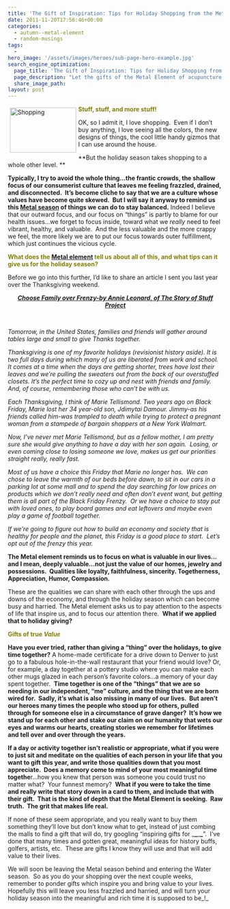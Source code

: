 ```yaml
---
title: 'The Gift of Inspiration: Tips for Holiday Shopping from the Metal Element'
date: 2011-11-20T17:56:46+00:00
categories:
  - autumn--metal-element
  - random-musings
tags:
  -
hero_image: '/assets/images/heroes/sub-page-hero-example.jpg'
search_engine_optimization:
  page_title: 'The Gift of Inspiration: Tips for Holiday Shopping from the Metal Element '
  page_description: "Let the gifts of the Metal Element of acupuncture theory, guide our own gift giving this holiday season. Let's keep things SANE and inspiring! "
  share_image_path:
layout: post
---
```

<p style="text-align: left;">
  <img src="http://ih.constantcontact.com/fs085/1102844965003/img/93.jpg" alt="Shopping" width="155" height="105" align="left" border="0" hspace="5" vspace="5" /><strong><span style="color: #808000;">Stuff, stuff, and more stuff!</span> </strong>
</p>

<p style="text-align: left;">
  OK, so I admit it, I love shopping.  Even if I don&#8217;t buy anything, I love seeing all the colors, the new designs of things, the cool little handy gizmos that I can use around the house.
</p>

**But the holiday season takes shopping to a whole other level. ** 

**Typically, I try to avoid the whole thing&#8230;the frantic crowds, the shallow focus of our consumerist culture that leaves me feeling frazzled, drained, and disconnected.  It&#8217;s become cliche to say that we are a culture whose values have become quite skewed.  But I will say it anyway to remind us this [Metal season](http://www.wisdomwaysacupuncture.com/2016/11/05/metal-season-the-time-for-learning-about-letting-go-but-that-whats-of-value-remains/) of things we can do to stay balanced.** Indeed I believe that our outward focus, and our focus on &#8220;things&#8221; is partly to blame for our health issues&#8230;we forget to focus inside, toward what we _really_ need to feel vibrant, healthy, and valuable.  And the less valuable and the more crappy we feel, the more likely we are to put our focus towards outer fulfillment, which just continues the vicious cycle.

<span style="color: #808000;"><strong>What does the <a href="http://www.wisdomwaysacupuncture.com/2017/10/15/metal-element-video-live/">Metal element</a> tell us about all of this, and what tips can it give us for the holiday season?</strong> </span>

Before we go into this further, I&#8217;d like to share an article I sent you last year over the Thanksgiving weekend.

<div style="text-align: center;">
  <a href="https://storyofstuff.org/blog/choose-family-over-frenzy-2/"><strong><em>Choose Family over Frenzy-by Annie Leonard, of The Story of Stuff Project</em></strong></a>
</div>

&nbsp;

_Tomorrow, in the United States, families and friends will gather around tables large and small to give Thanks together._

_Thanksgiving is one of my favorite holidays (revisionist history aside). It is two full days during which many of us are liberated from work and school. It comes at a time when the days are getting shorter, trees have lost their leaves and we&#8217;re pulling the sweaters out from the back of our overstuffed closets. It&#8217;s the perfect time to cozy up and nest with friends and family. And, of course, remembering those who can&#8217;t be with us._

_Each Thanksgiving, I think of Marie Tellismond. Two years ago on Black Friday, Marie lost her 34 year-old son, Jdimytai Damour. Jimmy-as his friends called him-was trampled to death while trying to protect a pregnant woman from a stampede of bargain shoppers at a New York Walmart._

_Now, I&#8217;ve never met Marie Tellismond, but as a fellow mother, I am pretty sure she would give anything to have a day with her son again.  Losing, or even coming close to losing someone we love, makes us get our priorities straight really, really fast._

_Most of us have a choice this Friday that Marie no longer has.  We can chose to leave the warmth of our beds before dawn, to sit in our cars in a parking lot at some mall and to spend the day searching for low prices on products which we don&#8217;t really need and often don&#8217;t event want, but getting them is all part of the Black Friday Frenzy.  Or we have a choice to stay put with loved ones, to play board games and eat leftovers and maybe even play a game of football together._

_If we&#8217;re going to figure out how to build an economy and society that is healthy for people and the planet, this Friday is a good place to start.  Let&#8217;s opt out of the frenzy this year._

**The Metal element reminds us to focus on what is valuable in our lives&#8230;and I mean, deeply valuable&#8230;not just the value of our homes, jewelry and possessions.  Qualities like loyalty, faithfulness, sincerity. Togetherness, Appreciation, Humor, Compassion.**

These are the qualities we can share with each other through the ups and downs of the economy, and through the holiday season which can become busy and harried. The Metal element asks us to pay attention to the aspects of life that inspire us, and to focus our attention there.  **What if we applied that to holiday giving?** 

<span style="color: #808000;"><strong>Gifts of true <em>Value</em></strong></span>

**Have you ever tried, rather than giving a &#8220;thing&#8221; over the holidays, to give time together?** A home-made certificate for a drive down to Denver to just go to a fabulous hole-in-the-wall restaurant that your friend would love? Or, for example, a day together at a pottery studio where you can make each other mugs glazed in each person&#8217;s favorite colors&#8230;a memory of your day spent together.  **Time together is one of the &#8220;things&#8221; that we are so needing in our independent, &#8220;me&#8221; culture, and the thing that we are born wired for.  Sadly, it&#8217;s what is also missing in many of our lives.  But aren&#8217;t our heroes many times the people who stood up for others, pulled through for someone else in a circumstance of grave danger?  It&#8217;s how we stand up for each other and stake our claim on our humanity that wets our eyes and warms our hearts, creating stories we remember for lifetimes and tell over and over through the years.** 

**If a day or activity together isn&#8217;t realistic or appropriate, what if you were to just sit and meditate on the qualities of each person in your life that you want to gift this year, and write those qualities down that you most appreciate.  Does a memory come to mind of your most meaningful time togethe**r&#8230;how you knew that person was someone you could trust no matter what?  Your funnest memory?  **What if you were to take the time and really write that story down in a card to them, and include that with their gift.  That is the kind of depth that the Metal Element is seeking.  Raw truth.  The grit that makes life real.**

If none of these seem appropriate, and you really want to buy them something they&#8217;ll love but don&#8217;t know what to get, instead of just combing the malls to find a gift that will do, try googling &#8220;inspiring gifts for \___\___\___\___&#8221;.  I&#8217;ve done that many times and gotten great, meaningful ideas for history buffs, golfers, artists, etc.  These are gifts I know they will use and that will add value to their lives.

We will soon be leaving the Metal season behind and entering the Water season.  So as you do your shopping over the next couple weeks, remember to ponder gifts which inspire you and bring value to your lives.  Hopefully this will leave you less frazzled and harried, and will turn your holiday season into the meaningful and rich time it is supposed to be_!_